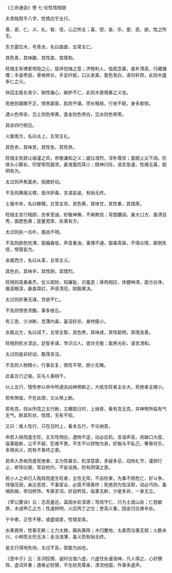 《三命通会》卷 七·论性情相貌

夫贵贱观乎八字，性情应乎五行。

善、恶、仁、义、礼、智、信，心之所主；喜、怒、哀、乐、爱、恶、欲，性之所生。

东方震位木，号青龙，名曰曲直，五常主仁。

其色青，其味酸，其性直，其情和。

旺相主有博爱恻隐之心，慈祥恺悌之意；济物利人，恤孤念寡，直朴清高，行藏慷慨；丰姿秀丽，骨格修长，手足纤腻，口尖发美，面色青白，语句轩昂，此则木盛多仁之义。

休囚主瘦长发少，拗性偏心，嫉妒不仁，此则木衰情寡之义也。

死绝则眉眼不正，悭吝鄙啬，肌肉干燥，项长喉结，行坐不稳，身多欹侧。

遇火色带赤，见土则色带黄，逢金则色带白，见水则色带黑。

其余四行例见。

火属南方，名曰炎上，五常主礼。

其色赤，其味苦，其性急，其性恭。

旺相主有辞让端谨之风，恭敬谦和之义；威仪凛烈，淳朴尊崇；面貌上尖下阔，形体头小脚长，印堂窄而眉浓，鼻准露而耳小；精神闪烁，语言急速，性燥无毒，聪明有为。

太过则声焦面赤，摇膝好动。

不及则黄瘦尖楞，诡诈妒毒，言语妄诞，有始无终。

土属中央，名曰稼穑，五常主信，其色黄，其味甘，其性重，其情厚。

旺相主言行相顾，忠孝至诚，好敬神佛，不爽欺信；背圆腰阔，鼻大口方，眉清目秀，面肥色黄；度量宽厚，处事有方。

太过则执一古朴，愚拙不明。

不及则颜色忧滞，面偏鼻低，声音重浊，事理不通，狠毒乖戾，不得众情，颠倒失信，悭啬妄为。

金属西方，名曰从革，五常主义。

其色白，其味辛，其性刚，其情烈。

旺相则英勇豪杰，仗义疏财，知廉耻，识羞恶；骨肉相应，体健神清，面方白净，眉高眼深，鼻直耳红，声音清亮，刚毅果决。

太过则好勇无谋，贪欲不仁。

不及则悭吝贪酷，事多挫忘。

有三思、少决断，克薄内毒，喜淫好杀，身材瘦小。

水属北方，名曰润下，五常主智，其色黑，其味咸，其性聪明，其情良善。

旺相则机关深远，足智多谋，学识过人，诡诈无极；面黑光彩，语言清和。

太过则是非好动，飘荡贪淫。

不及则人物矮小，行事反复，情性不常，胆小无略。

此虽五行之喻，实与人事相干。

以上五行、情性参以命中所遇吉凶神煞断之，大抵生旺者主长大，死绝者主矮小。

若有煞临，不在此限，又从煞上断。

若有克，则从所克之五行断，又概取日时，上纳音，看有克无克，并神煞所临有气无气，断其形状、性情，无有不验。

又曰：推人性行，只在日时上，看本五行，不论纳音。

命若入格而逢生旺，主天性明白，遇物不逆，动必应机，言语声高，突破口大度，临事能断，公平不疑，犯难不畏，平生不以财物为吝，好施与不私己，奢泰欢乐，多情尚义，防有不善终之患。

若命入贵格而逢死绝者，主为性寡合，机深意密，多疑多忌，动拘礼节，谨顾行止，修饰仪貌，常自检约，不妄设施，防有阴谋之患。

若小人之命已入贱局而逢生旺者，主性无常，不自检束，为事不顾危亡，好斗争，恃强压弱，亲近恶党，不事家业，必竟不得善终；死绝则为性淫邪，动必巧伪，畜缩执拗，举动修饰，专美言词，好自矜炫，临事无断，少是多非，一身无立。

《宰公要诀》云：志高量远，盖因水处深源；笃信守仁，只为土成山岳；仁慈敏厚，木成甲乙之方；性速辨明，火应丙丁之位；誉高义重，因金归合庚辛处。

于中者，正性不移，或盛或衰，性情变易。

水乘衰败，性昏无赖；土力太微，蔽执寡用；木归蹇地，太柔而治事无规；火数未兴，小辨而太伤无决；金当浅薄，虽义而有始无终。

是五行得地失地，太过不及，皆能为凶也。

《壶中子》云：言词狡猾，诞时合值六虚，六虚住处谩语神，凡人得之，心好撰饰，虚词并重；遇者必狡猾，平生妨克尊亲，漂流他国，作事多虚声。

